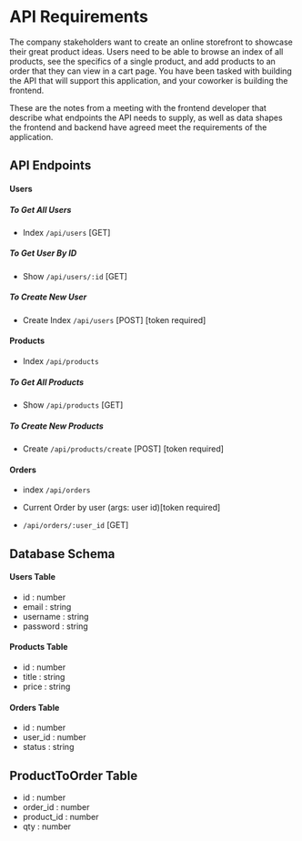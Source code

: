 # API Requirements

The company stakeholders want to create an online storefront to showcase their great product ideas. Users need to be able to browse an index of all products, see the specifics of a single product, and add products to an order that they can view in a cart page. You have been tasked with building the API that will support this application, and your coworker is building the frontend.

These are the notes from a meeting with the frontend developer that describe what endpoints the API needs to supply, as well as data shapes the frontend and backend have agreed meet the requirements of the application.

## API Endpoints

#### Users

##### To Get All Users

- Index `/api/users` [GET]

##### To Get User By ID

- Show `/api/users/:id` [GET]

##### To Create New User

- Create Index `/api/users` [POST] [token required]

#### Products

- Index `/api/products`

##### To Get All Products

- Show `/api/products` [GET]

##### To Create New Products

- Create `/api/products/create` [POST] [token required]

#### Orders

- index `/api/orders`

- Current Order by user (args: user id)[token required]
- `/api/orders/:user_id` [GET]

## Database Schema

#### Users Table

- id : number
- email : string
- username : string
- password : string

#### Products Table

- id : number
- title : string
- price : string

#### Orders Table

- id : number
- user_id : number
- status : string

## ProductToOrder Table

- id : number
- order_id : number
- product_id : number
- qty : number
